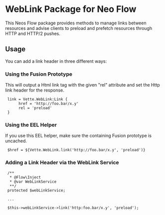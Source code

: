 # WebLink Package for Neo Flow

This Neos Flow package provides methods to manage links between resources and advise clients to preload and prefetch resources through HTTP and HTTP/2 pushes.

## Usage

You can add a link header in three different ways:

### Using the Fusion Prototype
This will output a Html link tag with the given "rel" attribute and set the Http link header for the response.

     link = Vette.WebLink:Link {
          href = 'http://foo.bar/x.y'
          rel = 'preload'
     }

### Using the EEL Helper
If you use this EEL helper, make sure the containing Fusion prototype is uncached.

     $href = ${Vette.WebLink.link('http://foo.bar/x.y', 'preload')}
     
### Adding a Link Header via the WebLink Service
     
     /**
      * @Flow\Inject
      * @var WebLinkService
      **/
     protected $webLinkService;
     
     ...
     
     $this->webLinkService->link('http:foo.bar/x.y', 'preload');
